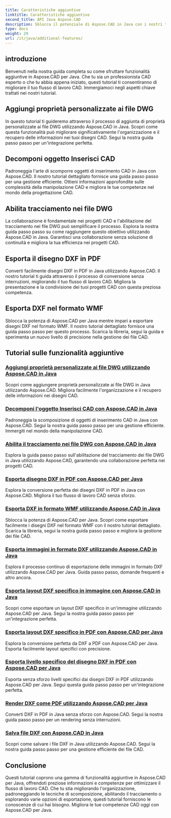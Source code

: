 ```yaml
---
title: Caratteristiche aggiuntive
linktitle: Caratteristiche aggiuntive
second_title: API Java Aspose.CAD
description: Sblocca il potenziale di Aspose.CAD in Java con i nostri tutorial. Aggiungi proprietà personalizzate, decomponi oggetti di inserimento CAD, abilita il tracciamento ed esporta disegni DXF senza problemi. Migliora il tuo flusso di lavoro CAD senza sforzo.
type: docs
weight: 29
url: /it/java/additional-features/
---
```



## introduzione

Benvenuti nella nostra guida completa su come sfruttare funzionalità aggiuntive in Aspose.CAD per Java. Che tu sia un professionista CAD esperto o che tu abbia appena iniziato, questi tutorial ti consentiranno di migliorare il tuo flusso di lavoro CAD. Immergiamoci negli aspetti chiave trattati nei nostri tutorial.

## Aggiungi proprietà personalizzate ai file DWG

In questo tutorial ti guideremo attraverso il processo di aggiunta di proprietà personalizzate ai file DWG utilizzando Aspose.CAD in Java. Scopri come questa funzionalità può migliorare significativamente l'organizzazione e il recupero delle informazioni nei tuoi disegni CAD. Segui la nostra guida passo passo per un'integrazione perfetta.

## Decomponi oggetto Inserisci CAD

Padroneggia l'arte di scomporre oggetti di inserimento CAD in Java con Aspose.CAD. Il nostro tutorial dettagliato fornisce una guida passo passo per una gestione efficiente. Ottieni informazioni approfondite sulle complessità della manipolazione CAD e migliora le tue competenze nel mondo della progettazione CAD.

## Abilita tracciamento nei file DWG

La collaborazione è fondamentale nei progetti CAD e l'abilitazione del tracciamento nei file DWG può semplificare il processo. Esplora la nostra guida passo passo su come raggiungere questo obiettivo utilizzando Aspose.CAD in Java. Garantisci una collaborazione senza soluzione di continuità e migliora la tua efficienza nei progetti CAD.

## Esporta il disegno DXF in PDF

Converti facilmente disegni DXF in PDF in Java utilizzando Aspose.CAD. Il nostro tutorial ti guida attraverso il processo di conversione senza interruzioni, migliorando il tuo flusso di lavoro CAD. Migliora la presentazione e la condivisione dei tuoi progetti CAD con questa preziosa competenza.

## Esporta DXF nel formato WMF

Sblocca la potenza di Aspose.CAD per Java mentre impari a esportare disegni DXF nel formato WMF. Il nostro tutorial dettagliato fornisce una guida passo passo per questo processo. Scarica la libreria, segui la guida e sperimenta un nuovo livello di precisione nella gestione dei file CAD.

## Tutorial sulle funzionalità aggiuntive
### [Aggiungi proprietà personalizzate ai file DWG utilizzando Aspose.CAD in Java](./add-custom-properties/)
Scopri come aggiungere proprietà personalizzate ai file DWG in Java utilizzando Aspose.CAD. Migliora facilmente l'organizzazione e il recupero delle informazioni nei disegni CAD.
### [Decomponi l'oggetto Inserisci CAD con Aspose.CAD in Java](./decompose-cad-insert-object/)
Padroneggia la scomposizione di oggetti di inserimento CAD in Java con Aspose.CAD. Segui la nostra guida passo passo per una gestione efficiente. Immergiti nel mondo della manipolazione CAD.
### [Abilita il tracciamento nei file DWG con Aspose.CAD in Java](./enable-tracking/)
Esplora la guida passo passo sull'abilitazione del tracciamento dei file DWG in Java utilizzando Aspose.CAD, garantendo una collaborazione perfetta nei progetti CAD.
### [Esporta disegno DXF in PDF con Aspose.CAD per Java](./export-dxf-to-pdf/)
Esplora la conversione perfetta dei disegni DXF in PDF in Java con Aspose.CAD. Migliora il tuo flusso di lavoro CAD senza sforzo.
### [Esporta DXF in formato WMF utilizzando Aspose.CAD in Java](./export-dxf-to-wmf/)
Sblocca la potenza di Aspose.CAD per Java. Scopri come esportare facilmente i disegni DXF nel formato WMF con il nostro tutorial dettagliato. Scarica la libreria, segui la nostra guida passo passo e migliora la gestione dei file CAD.
### [Esporta immagini in formato DXF utilizzando Aspose.CAD in Java](./export-images-to-dxf/)
Esplora il processo continuo di esportazione delle immagini in formato DXF utilizzando Aspose.CAD per Java. Guida passo passo, domande frequenti e altro ancora.
### [Esporta layout DXF specifico in immagine con Aspose.CAD in Java](./export-specific-layout-to-image/)
Scopri come esportare un layout DXF specifico in un'immagine utilizzando Aspose.CAD per Java. Segui la nostra guida passo passo per un'integrazione perfetta.
### [Esporta layout DXF specifico in PDF con Aspose.CAD per Java](./export-specific-layout-to-pdf/)
Esplora la conversione perfetta da DXF a PDF con Aspose.CAD per Java. Esporta facilmente layout specifici con precisione.
### [Esporta livello specifico del disegno DXF in PDF con Aspose.CAD per Java](./export-specific-layer-to-pdf/)
Esporta senza sforzo livelli specifici dai disegni DXF in PDF utilizzando Aspose.CAD per Java. Segui questa guida passo passo per un'integrazione perfetta.
### [Render DXF come PDF utilizzando Aspose.CAD per Java](./render-dxf-as-pdf/)
Converti DXF in PDF in Java senza sforzo con Aspose.CAD. Segui la nostra guida passo passo per un rendering senza interruzioni.
### [Salva file DXF con Aspose.CAD in Java](./save-dxf-files/)
Scopri come salvare i file DXF in Java utilizzando Aspose.CAD. Segui la nostra guida passo passo per una gestione efficiente dei file CAD.

## Conclusione

Questi tutorial coprono una gamma di funzionalità aggiuntive in Aspose.CAD per Java, offrendoti preziose informazioni e competenze per ottimizzare il flusso di lavoro CAD. Che tu stia migliorando l'organizzazione, padroneggiando le tecniche di scomposizione, abilitando il tracciamento o esplorando varie opzioni di esportazione, questi tutorial forniscono le conoscenze di cui hai bisogno. Migliora le tue competenze CAD oggi con Aspose.CAD per Java.